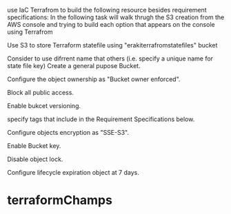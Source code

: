 use IaC Terrafrom to build the following resource besides requirement specifications:
In the following task will walk thrugh the S3 creation from the AWS console and trying to build each option that appears on the console using Terrafrom

Use S3 to store Terraform statefile using "erakiterrafromstatefiles" bucket

Consider to use difrrent name that others (i.e. specify a unique name for state file key)
Create a general pupose Bucket.

Configure the object ownership as "Bucket owner enforced".

Block all public access.

Enable bukcet versioning.

specify tags that include in the Requirement Specifications below.

Configure objects encryption as "SSE-S3".

Enable Bucket key.

Disable object lock.

Configure lifecycle expiration object at 7 days.

# terraformChamps
